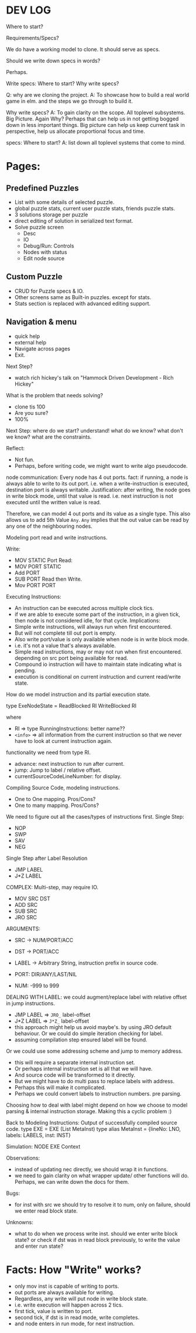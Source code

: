 # DEV LOG

Where to start?

Requirements/Specs?

We do have a working model to clone. It should serve as specs.

Should we write down specs in words?

Perhaps.

Write specs:
Where to start?
Why write specs?


Q: why are we cloning the project.
A: To showcase how to build a real world game in elm.
and the steps we go through to build it.

Why write specs?
A: To gain clarity on the scope. All toplevel subsystems. Big Picture. 
Again Why? Perhaps that can help us in not getting bogged down in less important things.
Big picture can help us keep current task in perspective, 
help us allocate proportional focus and time. 

specs: Where to start?
A: list down all toplevel systems that come to mind.
# Pages:
## Predefined Puzzles
* List with some details of selected puzzle.
* global puzzle stats, current user puzzle stats, friends puzzle stats.
* 3 solutions storage per puzzle
* direct editing of solution in serialized text format.
* Solve puzzle screen
  * Desc
  * IO
  * Debug/Run: Controls
  * Nodes with status
  * Edit node source
## Custom Puzzle
* CRUD for Puzzle specs & IO.
* Other screens same as Built-in puzzles. except for stats.
* Stats section is replaced with advanced editing support.
## Navigation & menu
* quick help
* external help
* Navigate across pages
* Exit.

Next Step?
* watch rich hickey's talk on "Hammock Driven Development - Rich Hickey"

What is the problem that needs solving?
* clone tis 100
* Are you sure?
* 100%

Next Step:
where do we start?
understand!
what do we know?
what don't we know?
what are the constraints.

Reflect:
* Not fun.
* Perhaps, before writing code, we might want to write algo pseudocode.




node communication:
Every node has 4 out ports.
fact: if running, a node is always able to write to its out port.
i.e. when a write-instruction is executed, destination port is always writable. 
Justification:
after writing, the node goes in write block mode, until that value is read.
i.e. next instruction is not executed until the written value is read.

Therefore, we can model 4 out ports and its value as a single type.
This also allows us to add 5th Value `Any`.
`Any` implies that the out value can be read by any one of the neighbouring nodes.

Modeling port read and write instructions.

Write:
* MOV STATIC Port
Read:
* MOV PORT STATIC
* Add PORT
* SUB PORT
Read then Write.
* Mov PORT PORT

Executing Instructions:
* An instruction can be executed across multiple clock tics.
* if we are able to execute some part of the instruction, in a given tick,
  then node is not considered idle, for that cycle.
Implications:
* Simple write instructions, will always run when first encountered.
* But will not complete till out port is empty.
* Also write port/value is only available when node is in write block mode.
* i.e. it's not a value that's always available.
* Simple read instructions, may or may not run when first encountered.
  depending on src port being available for read.
* Compound io instruction will have to maintain state indicating what is pending.
* execution is conditional on current instruction and current read/write state.

How do we model instruction and its partial execution state.

type ExeNodeState = 
    ReadBlocked RI <info>
    WriteBlocked RI <info>

where 
* RI => type RunningInstructions: better name??
* `<info>` => all information from the current instruction 
  so that we never have to look at current instruction again.

functionality we need from type RI. 
* advance: next instruction to run after current.
* jump: Jump to label / relative offset.
* currentSourceCodeLineNumber: for display.

Compiling Source Code, modeling instructions.
* One to One mapping. Pros/Cons?
* One to many mapping. Pros/Cons?

We need to figure out all the cases/types of instructions first.
Single Step:
* NOP
* SWP
* SAV
* NEG

Single Step after Label Resolution
* JMP LABEL
* J*Z LABEL

COMPLEX: Multi-step, may require IO.
* MOV SRC DST
* ADD SRC
* SUB SRC
* JRO SRC

ARGUMENTS:
* SRC -> NUM/PORT/ACC
* DST -> PORT/ACC
* LABEL -> Arbitrary String, instruction prefix in source code.

* PORT: DIR/ANY/LAST/NIL
* NUM: -999 to 999

DEALING WITH LABEL:
we could augment/replace label with relative offset in jump instructions.
* JMP LABEL => `JRO_` label-offset
* J*Z LABEL => `J*Z_` label-offset
* this approach might help us avoid maybe's. 
  by using JRO default behaviour.
Or we could do simple iteration checking for label. 
* assuming compilation step ensured label will be found.

Or we could use some addressing scheme and jump to memory address.
* this will require a separate internal instruction set.
* Or perhaps internal instruction set is all that we will have.
* And source code will be transformed to it directly.
* But we might have to do multi pass to replace labels with address.
* Perhaps this will make it complicated.
* Perhaps we could convert labels to instruction numbers. pre parsing.

Choosing how to deal with label might depend on how we choose to model
parsing & internal instruction storage. Making this a cyclic problem :)


Back to Modeling Instructions:
Output of successfully compiled source code.
type EXE = EXE (List MetaInst)
type alias MetaInst = {lineNo: LNO, labels: LABELS, inst: INST}

Simulation: NODE EXE Context

Observations:
* instead of updating nec directly, we should wrap it in functions.
* we need to gain clarity on what wrapper update/ other functions will do.
  Perhaps, we can write down the docs for them.

Bugs: 
* for inst with src we should try to resolve it to num,
  only on failure, should we enter read block state.

Unknowns:
* what to do when we process write inst.
should we enter write block state?
or check if dst was in read block previously,
to write the value and enter run state?

# Facts: How "Write" works?
* only mov inst is capable of writing to ports.
* out ports are always available for writing.
* Regardless, any write will put node in write block state.
* i.e. write execution will happen across 2 tics.
* first tick, value is written to port.
* second tick, if dst is in read mode, write completes.
* and node enters in run mode, for next instruction.
 

